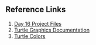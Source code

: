 ## Reference Links

1.  [Day 16 Project Files](https://replit.com/@meswapnilk?path=folder/Python%20Day%2014)
2.  [Turtle Graphics Documentation](https://docs.python.org/3/library/turtle.html)
3.  [Turtle Colors](https://cs111.wellesley.edu/reference/colors)